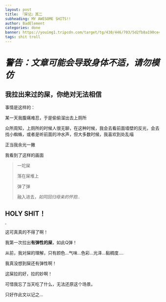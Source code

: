 ```yaml
---
layout: post
title: 『屎记』其二
subheading: MY AWESOME SHITS!!
author: BadElement
categories: done
banner: https://youimg1.tripcdn.com/target/tg/430/446/703/5d2fb8a190ce4b5c9b0a85a806946df3_C_750_350.jpg
tags: shit troll
---
```


# ***警告：文章可能会导致身体不适，请勿模仿***

## 我拉出来过的屎，你绝对无法相信

事情是这样的：

某一天我腹痛难忍，于是偷偷溜出去上厕所

众所周知，上厕所的时候人很无聊，在这种时候，我会去看前面墙壁的反光，会去找小蜘蛛，或者是听前面的冲水声，但大多数时候，我喜欢到处乱喵

正当我余光一撇

我看到了这样的画面

> 一坨屎
>
> 落在屎堆上
>
> 弹了弹
>
> 融入进去，*如同回归母亲的怀抱*..

## **HOLY SHIT！**

<img src="https://cdn.jsdelivr.net/gh/Pockies/pic/20200901095446.jpg" style="zoom: 25%;" />

这可真真的不得了啊！

我第一次拉出**有弹性的屎**，如此Q弹！

从前，我对屎的理解，只有颜色...气味...色彩...光泽...黏稠度....

我真没想到屎还有弹性啊！

这屎拉的好，拉的妙啊！


可惜我忘了当天吃了什么，无法还原这个场景。

只好作此文以记之...